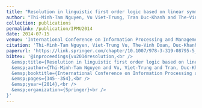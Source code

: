 ```yaml
---
title: "Resolution in linguistic first order logic based on linear symmetrical hedge algebra"
author: "Thi-Minh-Tam Nguyen, Vu Viet-Trung, Tran Duc-Khanh and The-Vinh Doan"
collection: publications
permalink: /publication/IPMU2014
date: 2014-07-15
venue: 'International Conference on Information Processing and Management of Uncertainty (IPMU) in Knowledge-Based Systems'
citation: 'Thi-Minh-Tam Nguyen, Viet-Trung Vu, The-Vinh Doan, Duc-Khanh Tran. &quot;Resolution in linguistic first order logic based on linear symmetrical hedge algebra,&quot; In International Conference on Information Processing and Management of Uncertainty (IPMU) in Knowledge-Based Systems, pp. 345-354. Springer, Cham, 2014.'
paperurl: 'https://link.springer.com/chapter/10.1007/978-3-319-08795-5_36'
bibtex: '@inproceedings{vu2014resolution,<br />
  &emsp;title={Resolution in linguistic first order logic based on linear symmetrical hedge algebra},<br />
  &emsp;author={Thi-Minh-Tam Nguyen and Vu, Viet-Trung and Tran, Duc-Khanh and The-Vinh Doan},<br />
  &emsp;booktitle={International Conference on Information Processing and Management of Uncertainty in Knowledge-Based Systems},<br />
  &emsp;pages={345--354},<br />
  &emsp;year={2014},<br />
  &emsp;organization={Springer}<br />
}'
---
```

